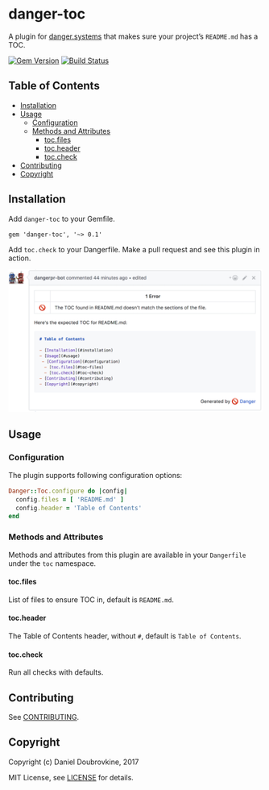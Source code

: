 # danger-toc

A plugin for [danger.systems](http://danger.systems) that makes sure your project’s `README.md` has a TOC.

[![Gem Version](https://badge.fury.io/rb/danger-toc.svg)](https://badge.fury.io/rb/danger-toc)
[![Build Status](https://travis-ci.org/dblock/danger-toc.svg?branch=master)](https://travis-ci.org/dblock/danger-toc)

## Table of Contents

- [Installation](#installation)
- [Usage](#usage)
  - [Configuration](#configuration)
  - [Methods and Attributes](#methods-and-attributes)
    - [toc.files](#tocfiles)
    - [toc.header](#tocheader)
    - [toc.check](#toccheck)
- [Contributing](#contributing)
- [Copyright](#copyright)

## Installation

Add `danger-toc` to your Gemfile.

```
gem 'danger-toc', '~> 0.1'
```

Add `toc.check` to your Dangerfile. Make a pull request and see this plugin in action.

<img src='images/toc-missing.png'>

## Usage

### Configuration

The plugin supports following configuration options:

```ruby
Danger::Toc.configure do |config|
  config.files = [ 'README.md' ]
  config.header = 'Table of Contents'
end
```

### Methods and Attributes

Methods and attributes from this plugin are available in your `Dangerfile` under the `toc` namespace.

#### toc.files

List of files to ensure TOC in, default is `README.md`.

#### toc.header

The Table of Contents header, without `#`, default is `Table of Contents`.

#### toc.check

Run all checks with defaults.

## Contributing

See [CONTRIBUTING](CONTRIBUTING.md).

## Copyright

Copyright (c) Daniel Doubrovkine, 2017

MIT License, see [LICENSE](LICENSE.txt) for details.
